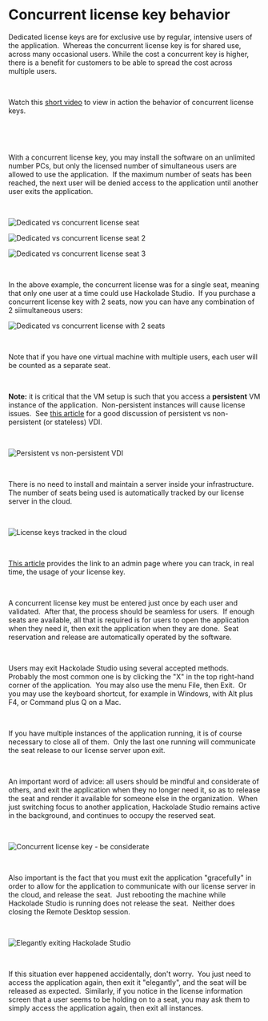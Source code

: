 # Concurrent license key behavior

Dedicated license keys are for exclusive use by regular, intensive users of the application.  Whereas the concurrent license key is for shared use, across many occasional users. While the cost a concurrent key is higher, there is a benefit for customers to be able to spread the cost across multiple users.

&nbsp;

Watch this [short video](<https://hackolade.odoo.com/slides/slide/concurrent-license-key-behavior-66> "target=\"\_blank\"") to view in action the behavior of concurrent license keys. &nbsp;

&nbsp;

 

With a concurrent license key, you may install the software on an unlimited number PCs, but only the licensed number of simultaneous users are allowed to use the application.  If the maximum number of seats has been reached, the next user will be denied access to the application until another user exits the application. &nbsp;

&nbsp;

![Dedicated vs concurrent license seat](<lib/Dedicated vs concurrent license seat 1.png>)

![Dedicated vs concurrent license seat 2](<lib/Dedicated vs concurrent license seat 2.png>)

![Dedicated vs concurrent license seat 3](<lib/Dedicated vs concurrent license seat 3.png>)

&nbsp;

In the above example, the concurrent license was for a single seat, meaning that only one user at a time could use Hackolade Studio.&nbsp; If you purchase a concurrent license key with 2 seats, now you can have any combination of 2 siimultaneous users:

![Dedicated vs concurrent license with 2 seats](<lib/Dedicated vs concurrent license with 2 seats.png>)

&nbsp;

Note that if you have one virtual machine with multiple users, each user will be counted as a separate seat. &nbsp;

&nbsp;

**Note:** it is critical that the VM setup is such that you access a **persistent** VM instance of the application.&nbsp; Non-persistent instances will cause license issues.&nbsp; See [this article](<https://www.parallels.com/blogs/ras/persistent-vdi-vs-non-persistent/> "target=\"\_blank\"") for a good discussion of persistent vs non-persistent (or stateless) VDI.

&nbsp;

![Persistent vs non-persistent VDI](<lib/Persistent vs non-persistent VDI.png>)

 

There is no need to install and maintain a server inside your infrastructure.  The number of seats being used is automatically tracked by our license server in the cloud. &nbsp;

&nbsp;

![License keys tracked in the cloud](<lib/License keys tracked in the cloud.png>)

 

[This article](<Managingmultiplelicensekeysandse.md>) provides the link to an admin page where you can track, in real time, the usage of your license key.

 

A concurrent license key must be entered just once by each user and validated.  After that, the process should be seamless for users.  If enough seats are available, all that is required is for users to open the application when they need it, then exit the application when they are done.  Seat reservation and release are automatically operated by the software.

 

Users may exit Hackolade Studio using several accepted methods.  Probably the most common one is by clicking the "X" in the top right-hand corner of the application.  You may also use the menu File, then Exit.  Or you may use the keyboard shortcut, for example in Windows, with Alt plus F4, or Command plus Q on a Mac.

 

If you have multiple instances of the application running, it is of course necessary to close all of them.  Only the last one running will communicate the seat release to our license server upon exit.

 

An important word of advice: all users should be mindful and considerate of others, and exit the application when they no longer need it, so as to release the seat and render it available for someone else in the organization.  When just switching focus to another application, Hackolade Studio remains active in the background, and continues to occupy the reserved seat.

&nbsp;

![Concurrent license key - be considerate](<lib/Concurrent license key - be considerate.png>)

 

Also important is the fact that you must exit the application "gracefully" in order to allow for the application to communicate with our license server in the cloud, and release the seat.  Just rebooting the machine while Hackolade Studio is running does not release the seat.  Neither does closing the Remote Desktop session. &nbsp;

&nbsp;

![Elegantly exiting Hackolade Studio](<lib/Elegantly exiting Hackolade Studio.png>)

 

If this situation ever happened accidentally, don't worry.  You just need to access the application again, then exit it "elegantly", and the seat will be released as expected.  Similarly, if you notice in the license information screen that a user seems to be holding on to a seat, you may ask them to simply access the application again, then exit all instances.

&nbsp;

